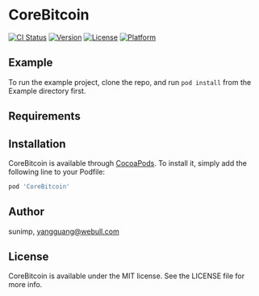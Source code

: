 # CoreBitcoin

[![CI Status](https://img.shields.io/travis/sunimp/CoreBitcoin.svg?style=flat)](https://travis-ci.org/sunimp/CoreBitcoin)
[![Version](https://img.shields.io/cocoapods/v/CoreBitcoin.svg?style=flat)](https://cocoapods.org/pods/CoreBitcoin)
[![License](https://img.shields.io/cocoapods/l/CoreBitcoin.svg?style=flat)](https://cocoapods.org/pods/CoreBitcoin)
[![Platform](https://img.shields.io/cocoapods/p/CoreBitcoin.svg?style=flat)](https://cocoapods.org/pods/CoreBitcoin)

## Example

To run the example project, clone the repo, and run `pod install` from the Example directory first.

## Requirements

## Installation

CoreBitcoin is available through [CocoaPods](https://cocoapods.org). To install
it, simply add the following line to your Podfile:

```ruby
pod 'CoreBitcoin'
```

## Author

sunimp, yangguang@webull.com

## License

CoreBitcoin is available under the MIT license. See the LICENSE file for more info.
